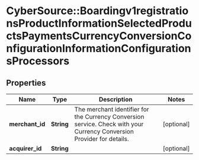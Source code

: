 # CyberSource::Boardingv1registrationsProductInformationSelectedProductsPaymentsCurrencyConversionConfigurationInformationConfigurationsProcessors

## Properties
Name | Type | Description | Notes
------------ | ------------- | ------------- | -------------
**merchant_id** | **String** | The merchant identifier for the Currency Conversion service. Check with your Currency Conversion Provider for details. | [optional] 
**acquirer_id** | **String** |  | [optional] 


